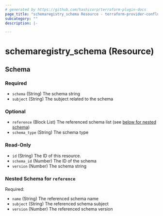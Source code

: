 ```yaml
---
# generated by https://github.com/hashicorp/terraform-plugin-docs
page_title: "schemaregistry_schema Resource - terraform-provider-confluent-schema-registry"
subcategory: ""
description: |-

---
```


# schemaregistry_schema (Resource)

<!-- schema generated by tfplugindocs -->
## Schema

### Required

- `schema` (String) The schema string
- `subject` (String) The subject related to the schema

### Optional

- `reference` (Block List) The referenced schema list (see [below for nested schema](#nestedblock--reference))
- `schema_type` (String) The schema type

### Read-Only

- `id` (String) The ID of this resource.
- `schema_id` (Number) The ID of the schema
- `version` (Number) The schema string

<a id="nestedblock--reference"></a>

### Nested Schema for `reference`

Required:

- `name` (String) The referenced schema name
- `subject` (String) The referenced schema subject
- `version` (Number) The referenced schema version
